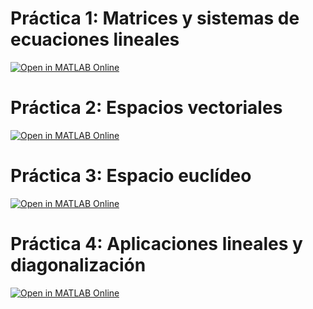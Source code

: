 # Práctica 1: Matrices y sistemas de ecuaciones lineales

[![Open in MATLAB Online](https://www.mathworks.com/images/responsive/global/open-in-matlab-online.svg)](https://matlab.mathworks.com/open/github/v1?repo=InMaths/Practicas_MATLAB&file=G387_G377_Algebra_Lineal_y_Geometria/practica1_matrices_y_sistemas.mlx)

# Práctica 2: Espacios vectoriales

[![Open in MATLAB Online](https://www.mathworks.com/images/responsive/global/open-in-matlab-online.svg)](https://matlab.mathworks.com/open/github/v1?repo=InMaths/Practicas_MATLAB&file=G387_G377_Algebra_Lineal_y_Geometria/practica2_espacios_vectoriales.mlx)


# Práctica 3: Espacio euclídeo

[![Open in MATLAB Online](https://www.mathworks.com/images/responsive/global/open-in-matlab-online.svg)](https://matlab.mathworks.com/open/github/v1?repo=InMaths/Practicas_MATLAB&file=G387_G377_Algebra_Lineal_y_Geometria/practica3_espacio_euclideo.mlx)


# Práctica 4: Aplicaciones lineales y diagonalización

[![Open in MATLAB Online](https://www.mathworks.com/images/responsive/global/open-in-matlab-online.svg)](https://matlab.mathworks.com/open/github/v1?repo=InMaths/Practicas_MATLAB&file=G387_G377_Algebra_Lineal_y_Geometria/practica4_aplicaciones_diagonalizacion.mlx)

